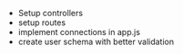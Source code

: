 - Setup controllers
- setup routes
- implement connections in app.js
- create user schema with better validation